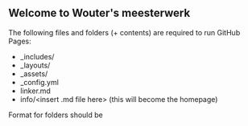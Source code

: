 ## Welcome to Wouter's meesterwerk
The following files and folders (+ contents) are required to run GitHub Pages:
- _includes/
- _layouts/
- _assets/
- _config.yml
- linker.md
- info/<insert .md file here> (this will become the homepage)

Format for folders should be <number><space><title>. The first layer of folders becomes the navigation-bar. The second layer of folders become the links in the drop-down menu's.

Title of the page can be changed by changing the variable title in _config.yml.

